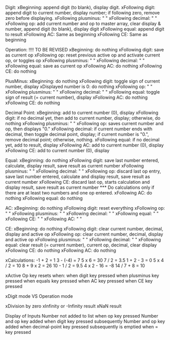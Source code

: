 Digit:
  xBeginning: append digit (to blank), display digit.
  xFollowing digit: append digit to current number, display number; if following zero, remove zero before displaying.
  xFollowing plusminus:  " "
  xFollowing decimal:  " "
  xFollowing op:  add current number and op to master array, clear display & number, append digit (to blank), display digit
  xFollowing equal: append digit to result
  xFollowing AC: Same as beginning
  xFollowing CE: Same as beginning


Operation: !!!! TO BE REVISED
  xBeginning: do nothing
  xFollowing digit: save as current op
  xFollowing op: reset previous active op and activate current op, or toggles op
  xFollowing plusminus: " "
  xFollowing decimal: " "
  xFollowing equal: save as current op
  xFollowing AC: do nothing
  xFollowing CE: do nothing

PlusMinus:
  xBeginning: do nothing
  xFollowing digit: toggle sign of current number, display
    xDisplayed number is 0: do nothing
  xFollowing op:  " "
  xFollowing plusminus: " "
  xFollowing decimal: " "
  xFollowing equal: toggle sign of result (= current number), display
  xFollowing AC: do nothing
  xFollowing CE: do nothing

Decimal Point:
  xBeginning: add to current number (0), display
  xFollowing digit: if no decimal yet, then add to current number, display; otherwise, do nothing
  xFollowing plusminus: " "
  xFollowing op: saves current number and op, then displays "0."
  xFollowing decimal: if current number ends with decimal, then toggle decimal point, display;
                      if current number is "0.", remove decimal point;
                      otherwise, nothing.
  xFollowing equal: if no decimal yet, add to result, display
  xFollowing AC: add to current number (0), display
  xFollowing CE: add to current number (0), display

Equal:
  xBeginning: do nothing
  xFollowing digit: save last number entered, calculate, display result, save result as current number
  xFollowing plusminus: " "
  xFollowing decimal: " "
  xFollowing op: discard last op entry, save last number entered, calculate and display result, save result as current number
  xFollowing CE: discard last op, starts calculation and display result, save result as current number
  *** Do calculations only if there are at least two numbers and one op entered.
  xFollowing AC: do nothing
  xFollowing equal: do nothing

AC:
  xBeginning: do nothing
  xFollowing digit: reset everything
  xFollowing op: " "
  xFollowing plusminus: " "
  xFollowing decimal: " "
  xFollowing equal: " "
  xFollowing CE: " "
  xFollowing AC: " "

CE:
  xBeginning: do nothing
  xFollowing digit: clear current number, decimal, display and active op
  xFollowing op: clear current number, decimal, display and active op
  xFollowing plusminus: " "
  xFollowing decimal: " "
  xFollowing equal: clear result (= current number), current op, decimal, clear display
  xFollowing CE: do nothing
  xFollowing AC: do nothing

xCalculations:
  -1 + 2 = 1
  3 - (-4) = 7
  5 x 6 = 30
  7 / 2 = 3.5
  1 + 2 - 3 = 0
  5 x 4 / 2 = 10
  8 + 9 x 2 = 26
  10 - 1 / 2 = 9.5
  4 x 2 - 16 = -8
  14 / 7 + 8 = 10

xActive Op key resets when:
  when digit key pressed
  when plusminus key pressed
  when equals key pressed
  when AC key pressed
  when CE key pressed

xDigit mode VS Operation mode

xDivision by zero
  xInfinity or -Infinity result
  xNaN result

Display of Inputs
    Number not added to list when op key pressed
    Number and op key added when digit key pressed subsequently
    Number and op key added when decimal-point key pressed subsequently
    is emptied when = key pressed

